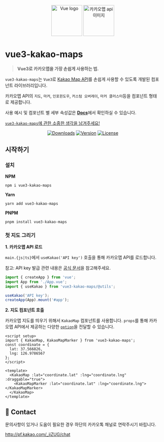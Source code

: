 <div align="center"><a href="https://vuejs.org">
  <img width="100" src="https://vuejs.org/images/logo.png" alt="Vue logo"></a>
  <img width="100" src="https://drive.google.com/uc?export=view&id=1nIhN4NpBOQaY-jwYnzP7yMtMVvKAI18g" alt="카카오맵 api 이미지" width="200"/>
</div>

<h1>vue3-kakao-maps</h1>

> **Vue3로 카카오맵을 가장 손쉽게 사용하는 법.**

`vue3-kakao-maps`는 `Vue3`로 [Kakao Map API](https://apis.map.kakao.com/)를 손쉽게 사용할 수 있도록 개발된 컴포넌트 라이브러리입니다.

카카오맵 API의 `지도`, `마커`, `인포윈도우`, `커스텀 오버레이`, `마커 클러스터`등을 컴포넌트 형태로 제공합니다.

사용 예시 및 컴포넌트 별 세부 속성값은 [**Docs**](https://vue3-kakao-maps-docs.vercel.app/components/kakaoMap)에서 확인하실 수 있습니다.

[`vue3-kakao-maps`에 관한 소중한 생각을 남겨주세요!](https://forms.gle/qZty6EQDRD8Q3b3i9)

<p align="center">
<!--   <a href="https://circleci.com/gh/vuejs/vue/tree/dev"><img src="https://img.shields.io/circleci/project/github/vuejs/vue/dev.svg?sanitize=true" alt="Build Status"></a>
  <a href="https://codecov.io/github/vuejs/vue?branch=dev"><img src="https://img.shields.io/codecov/c/github/vuejs/vue/dev.svg?sanitize=true" alt="Coverage Status"></a> -->
  <a href="https://npmcharts.com/compare/vue3-kakao-maps?minimal=true"><img src="https://img.shields.io/npm/dm/vue3-kakao-maps.svg?sanitize=true" alt="Downloads"></a>
  <a href="https://www.npmjs.com/package/vue3-kakao-maps"><img src="https://img.shields.io/npm/v/vue3-kakao-maps.svg?sanitize=true" alt="Version"></a>
  <a href="https://www.npmjs.com/package/vue"><img src="https://img.shields.io/npm/l/vue.svg?sanitize=true" alt="License"></a>
</p>

## 시작하기

### 설치

**NPM**

```
npm i vue3-kakao-maps
```

**Yarn**

```
yarn add vue3-kakao-maps
```

**PNPM**

```
pnpm install vue3-kakao-maps
```

### 첫 지도 그리기

**1. 카카오맵 API 로드**

`main.{js|ts}`에서 `useKakao('API key')` 호출을 통해 카카오맵 API를 로드합니다.

참고: API key 발급 관련 내용은 [공식 문서](https://apis.map.kakao.com/web/guide/)을 참고해주세요.

```js
import { createApp } from 'vue';
import App from './App.vue';
import { useKakao } from 'vue3-kakao-maps/@utils';

useKakao('API key');
createApp(App).mount('#app');
```

**2. 지도 컴포넌트 호출**

카카오맵 지도를 띄우기 위해서 `KakaoMap` 컴포넌트를 사용합니다. `props`를 통해 카카오맵 API에서 제공하는 다양한 [`option`](https://apis.map.kakao.com/web/documentation/#Map)을 전달할 수 있습니다.

```vue
<script setup>
import { KakaoMap, KakaoMapMarker } from 'vue3-kakao-maps';
const coordinate = {
  lat: 37.566826,
  lng: 126.9786567
};
</script>

<template>
  <KakaoMap :lat="coordinate.lat" :lng="coordinate.lng" :draggable="true">
    <KakaoMapMarker :lat="coordinate.lat" :lng="coordinate.lng"></KakaoMapMarker>
  </KakaoMap>
</template>
```

## 📧 Contact

문의사항이 있거나 도움이 필요한 경우 하단의 카카오톡 채널로 연락주시기 바립니다.

http://pf.kakao.com/_iiZUG/chat

